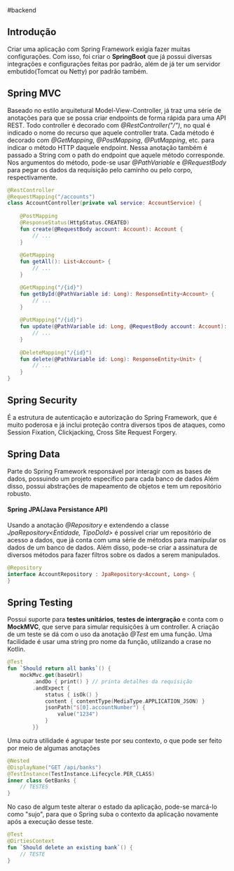 #backend
## Introdução
Criar uma aplicação com Spring Framework exigia fazer muitas configurações. Com isso, foi criar o **SpringBoot** que já possui diversas integrações e configurações feitas por padrão, além de já ter um servidor embutido(Tomcat ou Netty) por padrão também.

## Spring MVC
Baseado no estilo arquitetural Model-View-Controller, já traz uma série de anotações para que se possa criar endpoints de forma rápida para uma API REST.
Todo controller é decorado com *@RestController("/")*, no qual é indicado o nome do recurso que aquele controller trata.
Cada método é decorado com *@GetMapping*, *@PostMapping*, *@PutMapping*, etc. para indicar o método HTTP daquele endpoint. Nessa anotação também é passado a String com o path do endpoint que aquele método corresponde.
Nos argumentos do método, pode-se usar *@PathVariable* e *@RequestBody* para pegar os dados da requisição pelo caminho ou pelo corpo, respectivamente.
```kotlin
@RestController   
@RequestMapping("/accounts")  
class AccountController(private val service: AccountService) {  
  
    @PostMapping  
    @ResponseStatus(HttpStatus.CREATED)  
    fun create(@RequestBody account: Account): Account {  
        // ...
    }
    
    @GetMapping  
    fun getAll(): List<Account> {  
        // ...
    }

    @GetMapping("/{id}")  
    fun getById(@PathVariable id: Long): ResponseEntity<Account> {  
        // ...
    }
    
    @PutMapping("/{id}")  
    fun update(@PathVariable id: Long, @RequestBody account: Account): ResponseEntity<Account> {
	    // ...
    }
    
    @DeleteMapping("/{id}")  
    fun delete(@PathVariable id: Long): ResponseEntity<Unit> {  
        // ...
    }
}
```

## Spring Security
É a estrutura de autenticação e autorização do Spring Framework, que é muito poderosa e já inclui proteção contra diversos tipos de ataques, como Session Fixation, Clickjacking, Cross Site Request Forgery.

## Spring Data
Parte do Spring Framework responsável por interagir com as bases de dados, possuindo um projeto especifico para cada banco de dados Além disso, possui abstrações de mapeamento de objetos e tem um repositório robusto.
#### Spring JPA(Java Persistance API)
Usando a anotação *@Repository* e extendendo a classe *JpaRepository<Entidade, TipoDoId>* é possível criar um repositório de acesso a dados, que já conta com uma  série de métodos para manipular os dados de um banco de dados.
Além disso, pode-se criar a assinatura de diversos métodos para fazer filtros sobre os dados a serem manipulados.
```kotlin
@Repository
interface AccountRepository : JpaRepository<Account, Long> {  
}
```

## Spring Testing
Possui suporte para **testes unitários**, **testes de intergração** e conta com o **MockMVC**, que serve para simular requisições à um controller.
A criação de um teste se dá com o uso da anotação *@Test* em uma função. Uma facilidade é usar uma string pro nome da função, utilizando a crase no Kotlin.
```kotlin
@Test  
fun `Should return all banks`() {
    mockMvc.get(baseUrl)  
        .andDo { print() } // printa detalhes da requisição  
        .andExpect {  
            status { isOk() }  
            content { contentType(MediaType.APPLICATION_JSON) }  
            jsonPath("$[0].accountNumber") {  
                value("1234")  
            }  
        }}
```
Uma outra utilidade é agrupar teste por seu contexto, o que pode ser feito por meio de algumas anotações
```kotlin
@Nested  
@DisplayName("GET /api/banks")  
@TestInstance(TestInstance.Lifecycle.PER_CLASS)  
inner class GetBanks {
	// TESTES
}
```
No caso de algum teste alterar o estado da aplicação, pode-se marcá-lo como "sujo", para que o Spring suba o contexto da aplicação novamente após a execução desse teste.
```kotlin
@Test
@DirtiesContext  
fun `Should delete an existing bank`() {  
	// TESTE
}
```